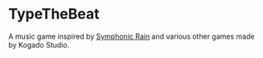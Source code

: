 # TypeTheBeat
A music game inspired by [Symphonic Rain](https://en.wikipedia.org/wiki/Symphonic_Rain) and various other games made by Kogado Studio.
